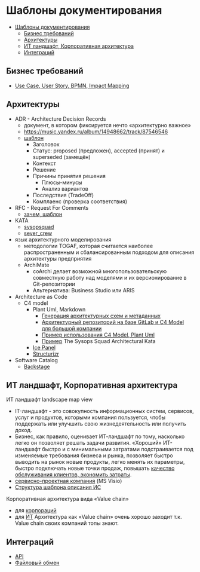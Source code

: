 # Шаблоны документирования

- [Шаблоны документирования](#шаблоны-документирования)
  - [Бизнес требований](#бизнес-требований)
  - [Архитектуры](#архитектуры)
  - [ИТ ландшафт, Корпоративная архитектура](#ит-ландшафт-корпоративная-архитектура)
  - [Интеграций](#интеграций)

## Бизнес требований

- [Use Case, User Story, BPMN, Impact Mapping](../../analytic/analytica.md)

## Архитектуры

- ADR - Architecture Decision Records
  - документ, в котором фиксируется нечто «архитектурно важное»
  - https://music.yandex.ru/album/14948662/track/87546546
  - [шаблон](https://habr.com/ru/company/dododev/blog/578052/)
    - Заголовок
    - Статус: proposed (предложен), accepted (принят) и superseded (замещён)
    - Контекст
    - Решение
    - Причины принятия решения
      - Плюсы-минусы
      - Анализ вариантов
    - Последствия (TradeOff)
    - Комплаенс (проверка соответствия)
- RFC - Request For Comments
  - [зачем, шаблон](https://brunoscheufler.com/blog/2020-07-04-documenting-design-decisions-using-rfcs-and-adrs)
- KATA
  - [sysopsquad](https://github.com/team7katas/sysopsquad)
  - [sever_crew](https://github.com/vadagama/sever_crew)
- язык архитектурного моделирования
  - методологии TOGAF, которая считается наиболее распространенным и сбалансированным подходом для описания архитектуры предприятия
  - ArchiMate
    - coArchi делает возможной многопользовательскую совместную работу над моделями и их версионирование в Git-репозитории
    - Альтернатива: Business Studio или ARIS
- Architecture as Code
  - C4 model
    - Plant Uml, Markdown
      - [Генерация архитектурных схем и метаданных](https://www.youtube.com/watch?v=RFLG44oB7N4)
      - [Архитектурный репозиторий на базе GitLab и C4 Model для большой компании](https://www.youtube.com/watch?v=cTM6M6BbuMs)
      - [Пример использования C4 Model, Plant Uml](https://dzone.com/articles/architecture-as-code-with-c4-and-plantuml)
      - [Пример](https://github.com/team7katas/sysopsquad) The Sysops Squad Architectural Kata
    - [Ice Panel](https://icepanel.io/)
    - [Structurizr](https://structurizr.com/)
- Software Catalog
  - [Backstage](../../technology/backstage.md)

## ИТ ландшафт, Корпоративная архитектура

ИТ ландшафт landscape map view

- IT-ландшафт - это совокупность информационных систем, сервисов, услуг и продуктов, которыми компания пользуется, чтобы поддержать или улучшить свою жизнедеятельность или получить доход.
- Бизнес, как правило, оценивает ИТ-ландшафт по тому, насколько легко он позволяет решать задачи развития. «Хороший» ИТ-ландшафт быстро и с минимальными затратами подстраивается под изменяемые требования бизнеса и рынка, позволяет быстро выводить на рынок новые продукты, легко менять их параметры, быстро подключать новые точки продаж, повышать [качество обслуживания клиентов, экономить затраты](https://avtopilot-center.ru/landshaft-sistemy-arhitektura-predpriyatiya-strategicheskii-podhod-k-it-biznes-ocenivaet-it-landshaft.html).
- [сервисно-проектная компания](https://t.me/it_aces/2428) (MS Visio)
- [Структура шаблона описания ИС](../../checklist/is.md)
  
Корпоративная архитектура вида «Value chain»

- для [корпораций](https://t.me/it_aces/2425)
- для [ИТ](https://t.me/it_aces/2427)
Архитектура как «Value chain» очень хорошо заходит т.к. Value chain своих компаний топы знают.

## Интеграций

- [API](https://www.artofba.com/post/systems-integration-api)
- [Файловый обмен](https://www.artofba.com/post/%D0%BE%D0%BF%D0%B8%D1%81%D0%B0%D0%BD%D0%B8%D0%B5-%D1%82%D1%80%D0%B5%D0%B1%D0%BE%D0%B2%D0%B0%D0%BD%D0%B8%D0%B9-%D0%BA-%D0%B8%D0%BD%D1%82%D0%B5%D0%B3%D1%80%D0%B0%D1%86%D0%B8%D0%B8-%D1%87%D0%B0%D1%81%D1%82%D1%8C-1-%D1%84%D0%B0%D0%B9%D0%BB%D0%BE%D0%B2%D1%8B%D0%B9-%D0%BE%D0%B1%D0%BC%D0%B5%D0%BD)
